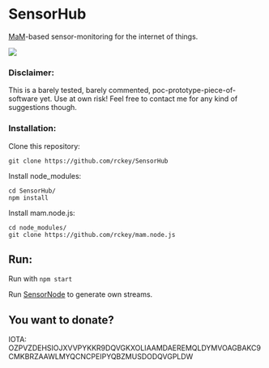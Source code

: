 # SensorHub
[MaM](https://blog.iota.org/introducing-masked-authenticated-messaging-e55c1822d50e)-based sensor-monitoring for the internet of things.

<img src="https://i.imgur.com/eMwPcI3.png"/>

### Disclaimer:

This is a barely tested, barely commented, poc-prototype-piece-of-software yet. Use at own risk!
Feel free to contact me for any kind of suggestions though.

### Installation:

Clone this repository:
```
git clone https://github.com/rckey/SensorHub
```
Install node_modules:
```
cd SensorHub/
npm install
```
Install mam.node.js:
```
cd node_modules/
git clone https://github.com/rckey/mam.node.js
```
## Run:

Run with ``` npm start ```

Run [SensorNode](https://github.com/rckey/SensorNode) to generate own streams.

## You want to donate?

IOTA: OZPVZDEHSIOJXVVPYKKR9DQVGKXOLIAAMDAEREMQLDYMVOAGBAKC9CMKBRZAAWLMYQCNCPEIPYQBZMUSDODQVGPLDW

